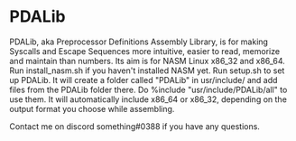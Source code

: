 # PDALib
PDALib, aka Preprocessor Definitions Assembly Library, is for making Syscalls and Escape Sequences more intuitive, easier to read, memorize and maintain than numbers. Its aim is for NASM Linux x86_32 and x86_64. Run install_nasm.sh if you haven't installed NASM yet. Run setup.sh to set up PDALib. It will create a folder called "PDALib" in usr/include/ and add files from the PDALib folder there. Do %include "usr/include/PDALib/all" to use them. It will automatically include x86_64 or x86_32, depending on the output format you choose while assembling.

Contact me on discord something#0388 if you have any questions.
